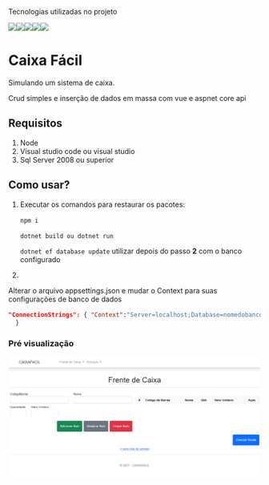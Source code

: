 Tecnologias utilizadas no projeto

<img src="https://img.shields.io/badge/Vue.js-35495E?style=for-the-badge&logo=vue.js&logoColor=4FC08D"><img src="https://img.shields.io/badge/HTML5-E34F26?style=for-the-badge&logo=html5&logoColor=white"><img src="https://img.shields.io/badge/CSS3-1572B6?style=for-the-badge&logo=css3&logoColor=white"><img src="https://img.shields.io/badge/Bootstrap-563D7C?style=for-the-badge&logo=bootstrap&logoColor=white"><img src="https://img.shields.io/badge/Microsoft_SQL_Server-CC2927?style=for-the-badge&logo=microsoft-sql-server&logoColor=white">

<h1>Caixa Fácil</h1>

Simulando um sistema de caixa.

Crud simples e inserção de dados em massa com vue e aspnet core api

## Requisitos

1. Node 
2. Visual studio code ou visual studio
3. Sql Server 2008 ou superior


<h2>Como usar?</h2>

1. Executar os comandos para restaurar os pacotes: 

   <code>npm i </code>

   <code>dotnet build ou dotnet run</code>

   <code>dotnet ef database update</code> utilizar depois do passo **2** com o banco configurado

2. 

   Alterar o arquivo appsettings.json e mudar o Context para suas configurações de banco de dados

   ```json
   "ConnectionStrings": { "Context":"Server=localhost;Database=nomedobanco;Trusted_Connection=True;MultipleActiveResultSets=true;User ID=nomedeusuario;Password=senhadobanco;Integrated Security=False"
     }
   ```

   

<h3>Pré visualização</h3>

<img src="https://github.com/alex-silveira/caixa-facil/blob/master/img/preview.png?raw=true">